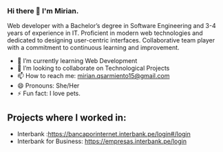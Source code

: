 ### Hi there 👋 I'm Mirian.

Web developer with a Bachelor’s degree in Software Engineering and 3-4 years of experience in IT. 
Proficient in modern web technologies and dedicated to designing user-centric interfaces. 
Collaborative team player with a commitment to continuous learning and improvement.


- 🌱 I’m currently learning Web Development
- 👯 I’m looking to collaborate on Technological Projects
- 📫 How to reach me: mirian.qsarmiento15@gmail.com 
- 😄 Pronouns: She/Her
- ⚡ Fun fact: I love pets.

## Projects where I worked in:
- Interbank :https://bancaporinternet.interbank.pe/login#/login
- Interbank for Business: https://empresas.interbank.pe/login


<!--
**KiraLei/KiraLei** is a ✨ _special_ ✨ repository because its `README.md` (this file) appears on your GitHub profile.

Here are some ideas to get you started:

- 🔭 I’m currently working on ...
- 🌱 I’m currently learning ...
- 👯 I’m looking to collaborate on ...
- 🤔 I’m looking for help with ...
- 💬 Ask me about ...
- 📫 How to reach me: ...
- 😄 Pronouns: ...
- ⚡ Fun fact: ...
-->
